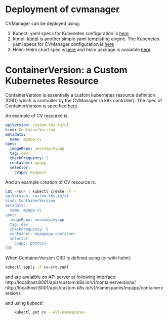 
# Deployment of cvmanager

CVManager can be deployed using:

1. Kubect: yaml specs for Kubenetes configuration is [here](kubectl/README.md)
2. ktmpl: [ktmpl](https://github.com/jimmycuadra/ktmpl) is another simple yaml templating engine. The Kubenetes yaml specs for  CVManager configuration is [here](ktmpl/README.md)
2. Helm: Helm chart spec is [here](helm/cvmanager) and helm package is avaialble [here](https://raw.githubusercontent.com/nearmap/cvmanager/master/k8s/helm/cvmanager/cvmanager-0.1.0.tgz)


# ContainerVersion: a Custom Kubernetes Resource 
ContainerVersion is essentially a custom kubernetes resource definition (CRD) which is controller by the CVManager (a k8s controller). The spec of ContainerVersion is specified [here](kubectl/cv-crd.yaml). 

An example of CV resource is:
```yaml
apiVersion: custom.k8s.io/v1
kind: ContainerVersion
metadata:
  name: myapp-cv
spec:
  imageRepo: nearmap/myapp
  tag: dev
  checkFrequency: 5
  container: myapp
  selector:
    cvapp: myappcv
```

And an example creation of CV resource is:
```sh
cat <<EOF | kubectl create -f -
apiVersion: custom.k8s.io/v1
kind: ContainerVersion
metadata:
  name: myapp-cv
spec:
  imageRepo: nearmap/myapp
  tag: dev
  checkFrequency: 5
  container: myappapp-container
  selector:
    cvapp: photocv
EOF
```

When ContainerVersion CRD is defined using (or with helm):
```sh
kubectl apply -f cv-crd.yaml
```
and are avaialble on API server at following interface:
http://localhost:8001/apis/custom.k8s.io/v1/containerversions/
http://localhost:8001/apis/custom.k8s.io/v1/namespaces/myapp/containerversions

and using *kubectl*:
```sh
    kubectl get cv --all-namespaces
```




